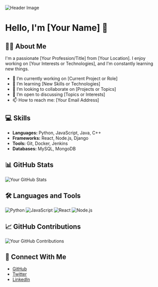 
<!--
**Harini004/Harini004** is a ✨ _special_ ✨ repository because its `README.md` (this file) appears on your GitHub profile.

Here are some ideas to get you started:

- 🔭 I’m currently working on ...
- 🌱 I’m currently learning ...
- 👯 I’m looking to collaborate on ...
- 🤔 I’m looking for help with ...
- 💬 Ask me about ...
- 📫 How to reach me: ...
- 😄 Pronouns: ...
- ⚡ Fun fact: ...
-->
![Header Image](https://cdn.jsdelivr.net/gh/saadpasta/github-profile-readme-generator@1.5.0/src/assets/github-header.svg)

# Hello, I'm [Your Name] 👋

## 👨‍💻 About Me
I'm a passionate [Your Profession/Title] from [Your Location]. I enjoy working on [Your Interests or Technologies], and I'm constantly learning new things.

- 🔭 I’m currently working on [Current Project or Role]
- 🌱 I’m learning [New Skills or Technologies]
- 👯 I’m looking to collaborate on [Projects or Topics]
- 🤔 I’m open to discussing [Topics or Interests]
- 📫 How to reach me: [Your Email Address]

## 💻 Skills
- **Languages:** Python, JavaScript, Java, C++
- **Frameworks:** React, Node.js, Django
- **Tools:** Git, Docker, Jenkins
- **Databases:** MySQL, MongoDB

## 📊 GitHub Stats
![Your GitHub Stats](https://github-readme-stats.vercel.app/api?username=yourusername&show_icons=true&hide_title=true&hide=prs&count_private=true&include_all_commits=true)

## 🛠️ Languages and Tools
![Python](https://img.shields.io/badge/Python-3776AB?style=flat&logo=python&logoColor=white)
![JavaScript](https://img.shields.io/badge/JavaScript-F7DF1C?style=flat&logo=javascript&logoColor=black)
![React](https://img.shields.io/badge/React-61DAFB?style=flat&logo=react&logoColor=black)
![Node.js](https://img.shields.io/badge/Node.js-339933?style=flat&logo=node.js&logoColor=white)

## 📈 GitHub Contributions
![Your GitHub Contributions](https://activity-graph.herokuapp.com/graph?username=yourusername&theme=github)

## 🔗 Connect With Me
- [GitHub](https://github.com/yourusername)
- [Twitter](https://twitter.com/YourTwitterHandle)
- [LinkedIn](https://linkedin.com/in/YourLinkedInProfile)

